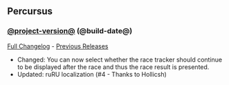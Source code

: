 ## Percursus
### [@project-version@](https://github.com/wow-addon-dev/Percursus/tree/@project-version@) (@build-date@)
[Full Changelog](@full-changelog@) - [Previous Releases](https://github.com/wow-addon-dev/Percursus/releases)

- Changed: You can now select whether the race tracker should continue to be displayed after the race and thus the race result is presented.
- Updated: ruRU localization (#4 - Thanks to Hollicsh)
